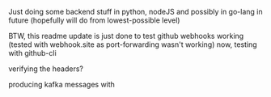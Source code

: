 Just doing some backend stuff in python, nodeJS and possibly in go-lang in future (hopefully will do from lowest-possible level)

BTW, this readme update is just done to test github webhooks working (tested with webhook.site as port-forwarding wasn't working)
now, testing with github-cli 

verifying the headers? 

producing kafka messages with 
